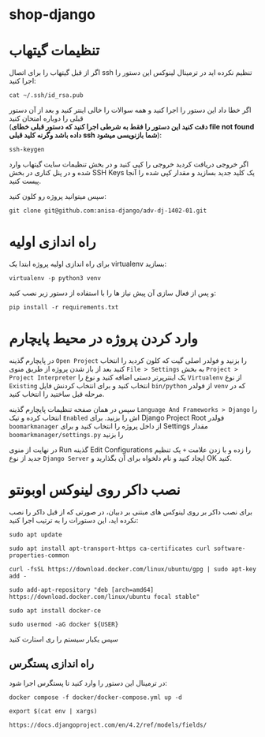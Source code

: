 # shop-django
 # تنظیمات گیتهاب
اگر از قبل گیتهاب را برای اتصال ssh تنظیم نکرده اید در ترمینال لینوکس این دستور را اجرا کنید:
```
cat ~/.ssh/id_rsa.pub
```
اگر خطا داد این دستور را اجرا کنید و همه سوالات را خالی اینتر کنید و بعد از آن دستور قبلی را دوباره امتحان کنید  
(**دقت کنید این دستور را فقط به شرطی اجرا کنید که دستور قبلی خطای file not found داده باشد وگرنه کلید قبلی ssh شما بازنویسی میشود**):
```
ssh-keygen
```

اگر خروجی دریافت کردید خروجی را کپی کنید و در بخش تنظیمات سایت گیتهاب وارد شده و در پنل کناری در بخش SSH Keys یک کلید جدید بسازید و مقدار کپی شده را آنجا پیست کنید.

سپس میتوانید پروژه رو کلون کنید:
```
git clone git@github.com:anisa-django/adv-dj-1402-01.git
```


# راه اندازی اولیه
برای راه اندازی اولیه پروژه ابتدا یک virtualenv بسازید:
```
virtualenv -p python3 venv

```
و پس از فعال سازی آن پیش نیاز ها را با استفاده از دستور زیر نصب کنید:
```
pip install -r requirements.txt
```
# وارد کردن پروژه در محیط پایچارم
در پایچارم گذینه `Open Project` را بزنید و فولدر اصلی گیت که کلون کردید را انتخاب کنید بعد از باز شدن پروژه از طریق منوی `File > Settings` به بخش `Project > Project Interpreter` یک اینترپرتر دستی اضافه کنید و نوع را `Virtualenv` از نوع `Existing` انتخاب کنید و برای انتخاب کردنش فایل `bin/python` از فولدر `venv` که در مرحله قبل ساختید را انتخاب کنید. 

سپس در همان صفحه تنظیمات پایچارم گذینه `Language And Frameworks > Django` را انتخاب کرده و تیک `Enabled` اش را بزنید. برای Django Project Root فولدر `boomarkmanager` از داخل پروژه را انتخاب کنید و برای Settings مقدار `boomarkmanager/settings.py` را بزنید

در نهایت از منوی Run گذینه Edit Configurations را زده و با زدن علامت `+` یک تنظیم جدید از نوع `Django Server` ایجاد کنید و نام دلخواه برای آن بگذارید و OK کنید.

# نصب داکر روی لینوکس اوبونتو
برای نصب داکر بر روی لینوکس های مبتنی بر دبیان، در صورتی که از قبل داکر را نصب نکرده اید،
این دستورات را به ترتیب اجرا کنید:
```
sudo apt update

sudo apt install apt-transport-https ca-certificates curl software-properties-common

curl -fsSL https://download.docker.com/linux/ubuntu/gpg | sudo apt-key add -

sudo add-apt-repository "deb [arch=amd64] https://download.docker.com/linux/ubuntu focal stable"

sudo apt install docker-ce

sudo usermod -aG docker ${USER}
```
سپس یکبار سیستم را ری استارت کنید


## راه اندازی پستگرس
در ترمینال این دستور را وارد کنید تا پستگرس اجرا شود:
```
docker compose -f docker/docker-compose.yml up -d
```




```export $(cat env | xargs)```

```https://docs.djangoproject.com/en/4.2/ref/models/fields/```
